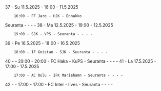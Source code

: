 37 - Su 11.5.2025 - 16:00 - 11.5.2025
        
        16:00 - FF Jaro - HJK - Ennakko
Seuranta - - - -
38 - Ma 12.5.2025 - 19:00 - 12.5.2025
        
        19:00 - SJK - VPS - Seuranta - - - -
39 - Pe 16.5.2025 - 18:00 - 16.5.2025
        
        18:00 - IF Gnistan - SJK - Seuranta - - - -
40 -  - 20:00 - 20:00 - FC Haka - KuPS - Seuranta - - - -
41 - La 17.5.2025 - 17:00 - 17.5.2025
        
        17:00 - AC Oulu - IFK Mariehamn - Seuranta - - - -
42 -  - 17:00 - 17:00 - FC Inter - Ilves - Seuranta - - - -
